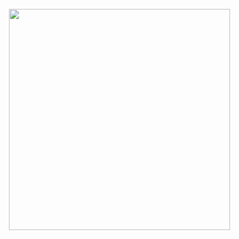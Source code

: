 <image src="../../../assets/images/under-construction_geek_man_01.png" height="400px" style="display:block;margin:auto;"></image>
